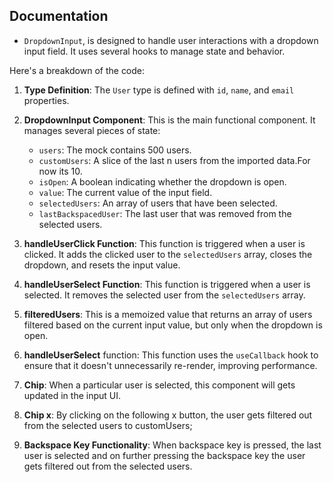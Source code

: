 ## Documentation 

- `DropdownInput`, is designed to handle user interactions with a dropdown input field. It uses several hooks to manage state and behavior.

Here's a breakdown of the code:

1. **Type Definition**: The `User` type is defined with `id`, `name`, and `email` properties.

2. **DropdownInput Component**: This is the main functional component. It manages several pieces of state:

   - `users`: The mock contains 500 users.
   - `customUsers`: A slice of the last n users from the imported data.For now its 10.
   - `isOpen`: A boolean indicating whether the dropdown is open.
   - `value`: The current value of the input field.
   - `selectedUsers`: An array of users that have been selected.
   - `lastBackspacedUser`: The last user that was removed from the selected users.

3. **handleUserClick Function**: This function is triggered when a user is clicked. It adds the clicked user to the `selectedUsers` array, closes the dropdown, and resets the input value.

4. **handleUserSelect Function**: This function is triggered when a user is selected. It removes the selected user from the `selectedUsers` array.

5. **filteredUsers**: This is a memoized value that returns an array of users filtered based on the current input value, but only when the dropdown is open.

6. **handleUserSelect** function: This function uses the `useCallback` hook to ensure that it doesn't unnecessarily re-render, improving performance.

7. **Chip**: When a particular user is selected, this component will gets updated in the input UI.

8. **Chip x**: By clicking on the following x button, the user gets filtered out from the selected users to customUsers;

9. **Backspace Key Functionality**: When backspace key is pressed, the last user is selected and on further pressing the backspace key the user gets filtered out from the selected users.